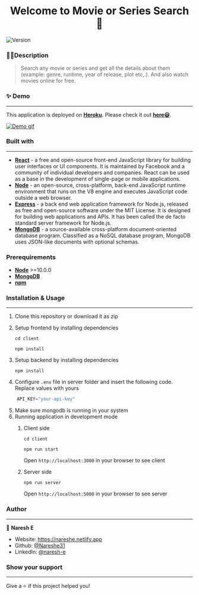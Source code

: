 <h1 align="center">Welcome to Movie or Series Search 👋</h1>
<p>
  <img alt="Version" src="https://img.shields.io/badge/version-1.0.0-blue.svg?cacheSeconds=2592000" />
</p>


### 🕵️‍♀️Description

> Search any movie or series and get all the details about them (example: genre, runtime, year of release, plot etc,.). And also watch movies online for free.


### ✨ Demo
------------
This application is deployed on **[Heroku](https://www.heroku.com/).**  Please check it out **[here😃](https://movie-r-series.herokuapp.com)**.

[![Demo gif](https://res.cloudinary.com/dkmxj6hie/image/upload/v1626856095/Movie-or-Series-demo_fcaxhi.gif "Demo")](https://res.cloudinary.com/dkmxj6hie/image/upload/v1626856095/Movie-or-Series-demo_fcaxhi.gif "Demo")



### Built with
-------

- **[React](https://reactjs.org/)** - a free and open-source front-end JavaScript library for building user interfaces or UI components. It is maintained by Facebook and a community of individual developers and companies. React can be used as a base in the development of single-page or mobile applications.
- **[Node](https://nodejs.org/)** - an open-source, cross-platform, back-end JavaScript runtime environment that runs on the V8 engine and executes JavaScript code outside a web browser.
- **[Express](https://expressjs.com/)** - a back end web application framework for Node.js, released as free and open-source software under the MIT License. It is designed for building web applications and APIs. It has been called the de facto standard server framework for Node.js.
- **[MongoDB](https://www.mongodb.com/)** - a source-available cross-platform document-oriented database program. Classified as a NoSQL database program, MongoDB uses JSON-like documents with optional schemas.


### Prerequirements
- **[Node](https://nodejs.org/en/download/)** >=10.0.0
- **[MongoDB](https://gist.github.com/nrollr/9f523ae17ecdbb50311980503409aeb3)**
- **[npm](https://nodejs.org/en/download/package-manager/)**


### Installation & Usage
--------
1. Clone this repository or download it as zip
2. Setup frontend by installing dependencies

   `cd client`
 
   `npm install`
 
3. Setup backend by installing dependencies

   `npm install`
  
4. Configure `.env` file in server folder and insert the following code. Replace values with yours
```javascript
    API_KEY="your-api-key"
```
5. Make sure mongodb is running in your system
6. Running application in development mode
   1. Client side

      `cd client`
    
      `npm run start`

      Open `http://localhost:3000` in your browser to see client
   2. Server side
   
      `npm run server`
	  
	  Open `http://localhost:5000` in your browser to see server



### Author
---------
👤 **Naresh E**

* Website: https://nareshe.netlify.app
* Github: [@Nareshe31](https://github.com/Nareshe31)
* LinkedIn: [@naresh-e](https://linkedin.com/in/naresh-e)


### Show your support
----------

Give a ⭐️ if this project helped you!

